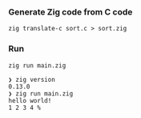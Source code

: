 ### Generate Zig code from C code
```
zig translate-c sort.c > sort.zig
```
### Run
```
zig run main.zig
```
```
❯ zig version
0.13.0
❯ zig run main.zig
hello world!
1 2 3 4 % 
```
